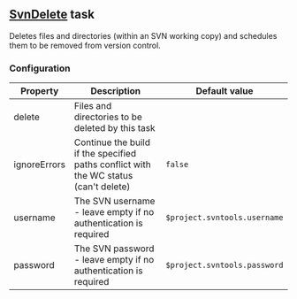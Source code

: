 ## [SvnDelete](../src/main/groovy/at/bxm/gradleplugins/svntools/tasks/SvnDelete.groovy) task

Deletes files and directories (within an SVN working copy) and schedules them to be removed from version control.

### Configuration

Property           | Description | Default value
------------------ | ----------- | -------------
delete             | Files and directories to be deleted by this task |
ignoreErrors       | Continue the build if the specified paths conflict with the WC status (can't delete) | `false`
username           | The SVN username - leave empty if no authentication is required | `$project.svntools.username`
password           | The SVN password - leave empty if no authentication is required | `$project.svntools.password`
